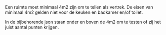 Een ruimte moet minimaal 4m2 zijn om te tellen als vertrek. De eisen van minimaal 4m2 gelden niet voor de keuken en badkamer en/of toilet.

In de bijbehorende json staan onder en boven de 4m2 om te testen of zij het juist aantal punten krijgen.
